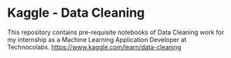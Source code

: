 # Kaggle - Data Cleaning
This repository contains  pre-requisite notebooks of Data Cleaning work for my internship as a Machine Learning Application Developer at Technocolabs. 
https://www.kaggle.com/learn/data-cleaning
